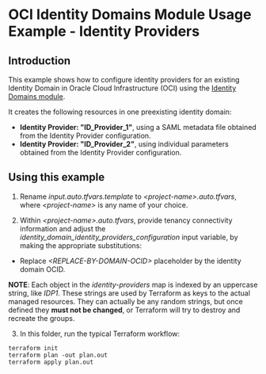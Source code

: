 # OCI Identity Domains Module Usage Example - Identity Providers
## Introduction

This example shows how to configure identity providers for an existing Identity Domain in Oracle Cloud Infrastructure (OCI) using the [Identity Domains module](../../).

It creates the following resources in one preexisting identity domain:

- **Identity Provider: "ID_Provider_1"**, using a SAML metadata file obtained from the Identity Provider configuration.
- **Identity Provider: "ID_Provider_2"**, using individual parameters obtained from the Identity Provider configuration.

## Using this example
1. Rename *input.auto.tfvars.template* to *\<project-name\>.auto.tfvars*, where *\<project-name\>* is any name of your choice.

2. Within *\<project-name\>.auto.tfvars*, provide tenancy connectivity information and adjust the *identity_domain_identity_providers_configuration* input variable, by making the appropriate substitutions:
- Replace *\<REPLACE-BY-DOMAIN-OCID>* placeholder by the identity domain OCID.

**NOTE**: Each object in the *identity-providers* map is indexed by an uppercase string, like *IDP1*. These strings are used by Terraform as keys to the actual managed resources. They can actually be any random strings, but once defined they **must not be changed**, or Terraform will try to destroy and recreate the groups.

3. In this folder, run the typical Terraform workflow:
```
terraform init
terraform plan -out plan.out
terraform apply plan.out
```